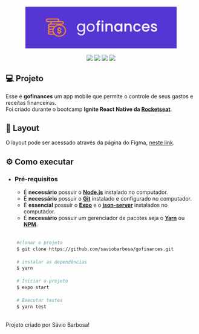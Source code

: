 <p align="center">
  <img alt="gofinances" title="gofinances" src="https://raw.githubusercontent.com/saviobarbosa/gofinances/master/.github/gofinances-logo.png" width="400px" />
</p>

<div align="center">
    <img src="https://img.shields.io/badge/React_Native-20232A?style=for-the-badge&logo=react&logoColor=61DAFB">
    <img src="https://img.shields.io/badge/TypeScript-007ACC?style=for-the-badge&logo=typescript&logoColor=white">
    <img src="https://img.shields.io/badge/Expo-1B1F23?style=for-the-badge&logo=expo&logoColor=white">
    <img src="https://img.shields.io/badge/styled--components-DB7093?style=for-the-badge&logo=styled-components&logoColor=white">
</div>

## :computer: Projeto

Esse é **gofinances** um app mobile que permite o controle de seus gastos e receitas financeiras. <br/>
Foi criado durante o bootcamp **Ignite React Native da [Rocketseat](https://rocketseat.com.br/)**.

## :art: Layout

O layout pode ser acessado através da página do Figma, [neste link](https://www.figma.com/file/EgOhyj1Inz14dhWGVhRlhr/GoFinances?node-id=0%3A1).

## :gear: Como executar

- ### **Pré-requisitos**

  - É **necessário** possuir o **[Node.js](https://nodejs.org/en/)** instalado no computador.
  - É **necessário** possuir o **[Git](https://git-scm.com/)** instalado e configurado no computador.
  - É **essencial** possuir o **[Expo](https://expo.io/)** e o **[json-server](https://github.com/typicode/json-server)** instalados no computador.
  - É **necessário** possuir um gerenciador de pacotes seja o **[Yarn](https://yarnpkg.com/)** ou **[NPM](https://www.npmjs.com/)**.


```bash

    #clonar o projeto
    $ git clone https://github.com/saviobarbosa/gofinances.git
    
    # instalar as dependências
    $ yarn

    # Iniciar o projeto
    $ expo start

    # Executar testes
    $ yarn test
```

<br>
Projeto criado por Sávio Barbosa!
